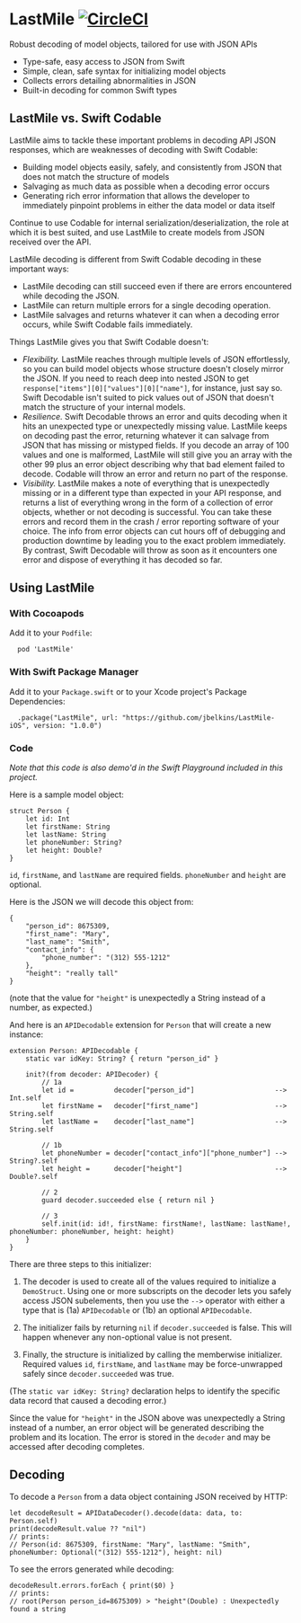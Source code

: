 # LastMile [![CircleCI](https://circleci.com/gh/jbelkins/LastMile-iOS.svg?style=shield)](https://circleci.com/gh/jbelkins/LastMile-iOS)
Robust decoding of model objects, tailored for use with JSON APIs

- Type-safe, easy access to JSON from Swift
- Simple, clean, safe syntax for initializing model objects
- Collects errors detailing abnormalities in JSON
- Built-in decoding for common Swift types

## LastMile vs. Swift Codable
LastMile aims to tackle these important problems in decoding API JSON responses, which are weaknesses of decoding with Swift Codable:
- Building model objects easily, safely, and consistently from JSON that does not match the structure of models
- Salvaging as much data as possible when a decoding error occurs
- Generating rich error information that allows the developer to immediately pinpoint problems in either the data model or data itself

Continue to use Codable for internal serialization/deserialization, the role at which it is best suited, and use LastMile to create models from JSON received over the API.

LastMile decoding is different from Swift Codable decoding in these important ways:
- LastMile decoding can still succeed even if there are errors encountered while decoding the JSON.
- LastMile can return multiple errors for a single decoding operation.
- LastMile salvages and returns whatever it can when a decoding error occurs, while Swift Codable fails immediately.

Things LastMile gives you that Swift Codable doesn't:
- _Flexibility._ LastMile reaches through multiple levels of JSON effortlessly, so you can build model objects whose structure doesn't closely mirror the JSON.  If you need to reach deep into nested JSON to get `response["items"][0]["values"][0]["name"]`, for instance, just say so.  Swift Decodable isn't suited to pick values out of JSON that doesn't match the structure of your internal models. 
- _Resilience._ Swift Decodable throws an error and quits decoding when it hits an unexpected type or unexpectedly missing value.  LastMile keeps on decoding past the error, returning whatever it can salvage from JSON that has missing or mistyped fields.  If you decode an array of 100 values and one is malformed, LastMile will still give you an array with the other 99 plus an error object describing why that bad element failed to decode.  Codable will throw an error and return no part of the response.
- _Visibility._ LastMile makes a note of everything that is unexpectedly missing or in a different type than expected in your API response, and returns a list of everything wrong in the form of a collection of error objects, whether or not decoding is successful.  You can take these errors and record them in the crash / error reporting software of your choice.  The info from error objects can cut hours off of debugging and production downtime by leading you to the exact problem immediately.  By contrast, Swift Decodable will throw as soon as it encounters one error and dispose of everything it has decoded so far.

## Using LastMile

### With Cocoapods
Add it to your `Podfile`:
```
  pod 'LastMile'
```

### With Swift Package Manager
Add it to your `Package.swift` or to your Xcode project's Package Dependencies:
```
  .package("LastMile", url: "https://github.com/jbelkins/LastMile-iOS", version: "1.0.0")
```

### Code
_Note that this code is also demo'd in the Swift Playground included in this project._

Here is a sample model object:

    struct Person {
        let id: Int
        let firstName: String
        let lastName: String
        let phoneNumber: String?
        let height: Double?
    }

`id`, `firstName`, and `lastName` are required fields.  `phoneNumber` and `height` are optional.

Here is the JSON we will decode this object from:

    {
        "person_id": 8675309,
        "first_name": "Mary",
        "last_name": "Smith",
        "contact_info": {
	        "phone_number": "(312) 555-1212"
    	},
        "height": "really tall"
    }

(note that the value for `"height"` is unexpectedly a String instead of a number, as expected.)

And here is an `APIDecodable` extension for `Person` that will create a new instance:

    extension Person: APIDecodable {
	    static var idKey: String? { return "person_id" }

	    init?(from decoder: APIDecoder) {
	        // 1a
	        let id =          decoder["person_id"]                    --> Int.self
	        let firstName =   decoder["first_name"]                   --> String.self
	        let lastName =    decoder["last_name"]                    --> String.self

	        // 1b
	        let phoneNumber = decoder["contact_info"]["phone_number"] --> String?.self
	        let height =      decoder["height"]                       --> Double?.self

	        // 2
	        guard decoder.succeeded else { return nil }

	        // 3
	        self.init(id: id!, firstName: firstName!, lastName: lastName!, phoneNumber: phoneNumber, height: height)
	    }
	}

There are three steps to this initializer:

1) The decoder is used to create all of the values required to initialize a `DemoStruct`.  Using one or more subscripts on the decoder lets you safely access JSON subelements, then you use the `-->` operator with either a type that is (1a) `APIDecodable` or (1b) an optional `APIDecodable`.

2) The initializer fails by returning `nil` if `decoder.succeeded` is false.  This will happen whenever any non-optional value is not present.

3) Finally, the structure is initialized by calling the memberwise initializer.  Required values `id`, `firstName`, and `lastName` may be force-unwrapped safely since `decoder.succeeded` was true.

(The `static var idKey: String?` declaration helps to identify the specific data record that caused a decoding error.)

Since the value for `"height"` in the JSON above was unexpectedly a String instead of a number, an error object will be generated describing the problem and its location.  The error is stored in the `decoder` and may be accessed after decoding completes.

## Decoding

To decode a `Person` from a data object containing JSON received by HTTP:

    let decodeResult = APIDataDecoder().decode(data: data, to: Person.self)
    print(decodeResult.value ?? "nil")
    // prints:
    // Person(id: 8675309, firstName: "Mary", lastName: "Smith", phoneNumber: Optional("(312) 555-1212"), height: nil)

To see the errors generated while decoding:

    decodeResult.errors.forEach { print($0) }
    // prints:
    // root(Person person_id=8675309) > "height"(Double) : Unexpectedly found a string
